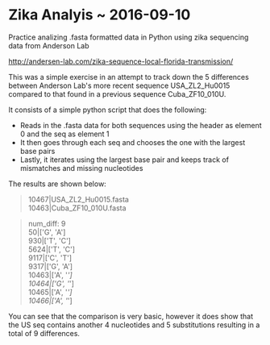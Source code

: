 # Zika Analyis ~ 2016-09-10
Practice analizing .fasta formatted data in Python using zika sequencing data from Anderson Lab

http://andersen-lab.com/zika-sequence-local-florida-transmission/

This was a simple exercise in an attempt to track down the 5 differences between Anderson Lab's more recent 
sequence USA_ZL2_Hu0015 compared to that found in a previous sequence Cuba_ZF10_010U.

It consists of a simple python script that does the following:

* Reads in the .fasta data for both sequences using the header as element 0 and the seq as element 1
* It then goes through each seq and chooses the one with the largest base pairs
* Lastly, it iterates using the largest base pair and keeps track of mismatches and missing nucleotides

The results are shown below:

>10467|USA_ZL2_Hu0015.fasta  
>10463|Cuba_ZF10_010U.fasta  

>num_diff: 9  
>   50|['G', 'A']  
>  930|['T', 'C']  
> 5624|['T', 'C']  
> 9117|['C', 'T']  
> 9317|['G', 'A']  
>10463|['A', '_']  
>10464|['G', '_']  
>10465|['A', '_']  
>10466|['A', '_']  

You can see that the comparison is very basic, however it does show that the US seq contains another 4 nucleotides and 5 substitutions resulting in a total of 9 differences.